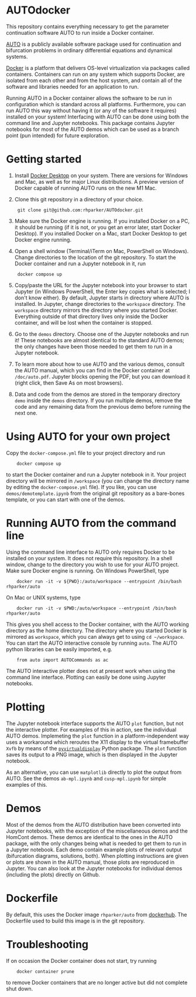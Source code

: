 # AUTOdocker

This repository contains everything necessary to get the parameter continuation software AUTO to run inside a Docker container. 

[AUTO](https://github.com/auto-07p/auto-07p) is a publicly available software package used for continuation and bifurcation problems in ordinary differential equations and dynamical systems.

[Docker](https://www.docker.com) is a platform that delivers OS-level virtualization via packages called containers. Containers can run on any system which supports Docker, are isolated from each other and from the host system, and contain all of the software and libraries needed for an application to run.

Running AUTO in a Docker container allows the software to be run in configuration which is standard across all platforms. Furthermore, you can run AUTO this way without having it (or any of the software it requires) installed on your system! Interfacing with AUTO can be done using both the command line and Jupyter notebooks. This package contains Jupyter notebooks for most of the AUTO demos which can be used as a branch point (pun intended) for future exploration.

# Getting started

1. Install [Docker Desktop](https://www.docker.com/) on your system. There are versions for Windows and Mac, as well as for major Linux distributions. A preview version of Docker capable of running AUTO runs on the new M1 Mac.

2. Clone this git repository in a directory of your choice.   

        git clone git@github.com:rhparker/AUTOdocker.git

3. Make sure the Docker engine is running. If you installed Docker on a PC, it should be running (if it is not, or you get an error later, start Docker Desktop). If you installed Docker on a Mac, start Docker Desktop to get Docker engine running. 

4. Open a shell window (Terminal/iTerm on Mac, PowerShell on Windows). Change directories to the location of the git repository. To start the Docker container and run a Jupyter notebook in it, run

        docker compose up

5. Copy/paste the URL for the Jupyter notebook into your browser to start Jupyter (in Windows PowerShell, the Enter key copies what is selected; I don't know either). By default, Jupyter starts in directory where AUTO is installed. In Jupyter, change directories to the ``workspace`` directory. The  ``workspace`` directory mirrors the directory where you started Docker. Everything outside of that directory lives only inside the Docker container, and will be lost when the container is stopped.

6. Go to the ``demos`` directory. Choose one of the Jupyter notebooks and run it! These notebooks are almost identical to the standard AUTO demos; the only changes have been those needed to get them to run in a Jupyter notebook.

7. To learn more about how to use AUTO and the various demos, consult the AUTO manual, which you can find in the Docker container at ``/doc/auto.pdf``. Jupyter blocks opening the PDF, but you can download it (right click, then Save As on most browsers).

8. Data and code from the demos are stored in the temporary directory ``demo`` inside the ``demos`` directory. If you run multiple demos, remove the code and any remaining data from the previous demo before running the next one.

# Using AUTO for your own project

Copy the ``docker-compose.yml`` file to your project directory and run 

        docker compose up

to start the Docker container and run a Jupyter notebook in it. Your project directory will be mirrored in ``/workspace`` (you can change the directory name by editing the ``docker-compose.yml`` file). If you like, you can use ``demos/demotemplate.ipynb`` from the original git repository as a bare-bones template, or you can start with one of the demos.

# Running AUTO from the command line

Using the command line interface to AUTO only requires Docker to be installed on your system. It does not require this repository. In a shell window, change to the directory you wish to use for your AUTO project. Make sure Docker engine is running. On Windows PowerShell, type

        docker run -it -v ${PWD}:/auto/workspace --entrypoint /bin/bash rhparker/auto

On Mac or UNIX systems, type

        docker run -it -v $PWD:/auto/workspace --entrypoint /bin/bash rhparker/auto

This gives you shell access to the Docker container, with the AUTO working directory as the home directory. The directory where you started Docker is mirrored as ``workspace``, which you can always get to using ``cd ~/workspace``. You can start the AUTO interactive console by running ``auto``. The AUTO python libraries can be easily imported, e.g.

        from auto import AUTOCommands as ac

The AUTO interactive plotter does not at present work when using the command line interface. Plotting can easily be done using Jupyter notebooks.

# Plotting

The Jupyter notebook interface supports the AUTO ``plot`` function, but not the interactive plotter. For examples of this in action, see the individual AUTO demos. Implemeting the ``plot`` function in a platform-independent way uses a workaround which reroutes the X11 display to the virtual framebuffer ``Xvfb`` by means of the [``pyvirtualdisplay``](https://pypi.org/project/PyVirtualDisplay/) Python package. The ``plot`` function saves its output to a PNG image, which is then displayed in the Jupyter notebook.

As an alternative, you can use ``matplotlib`` directly to plot the output from AUTO. See the demos ``ab-mpl.ipynb`` and ``cusp-mpl.ipynb`` for simple examples of this.

# Demos

Most of the demos from the AUTO distribution have been converted into Jupyter notebooks, with the exception of the miscellaneous demos and the HomCont demos. These demos are identical to the ones in the AUTO package, with the only changes being what is needed to get them to run in a Jupyter notebook. Each demo contain example plots of relevant output (bifurcation diagrams, solutions, both). When plotting instructions are given or plots are shown in the AUTO manual, those plots are reproduced in Jupyter. You can also look at the Jupyter notebooks for individual demos (including the plots) directly on Github.

# Dockerfile

By default, this uses the Docker image ``rhparker/auto`` from [dockerhub](https://hub.docker.com/). The Dockerfile used to build this image is in the git repository.

# Troubleshooting

If on occasion the Docker container does not start, try running

        docker container prune

to remove Docker containers that are no longer active but did not complete shut down.







